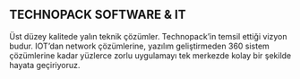 ## TECHNOPACK SOFTWARE & IT

<p>
				Üst düzey kalitede yalın teknik çözümler. Technopack’in temsil ettiği vizyon budur. IOT’dan 
network çözümlerine, yazılım geliştirmeden 360 sistem çözümlerine kadar yüzlerce zorlu 
uygulamayı tek merkezde kolay bir şekilde hayata geçiriyoruz. 						
</p>


<!--

**Here are some ideas to get you started:**

🙋‍♀️ A short introduction - what is your organization all about?
🌈 Contribution guidelines - how can the community get involved?
👩‍💻 Useful resources - where can the community find your docs? Is there anything else the community should know?
🍿 Fun facts - what does your team eat for breakfast?
🧙 Remember, you can do mighty things with the power of [Markdown](https://docs.github.com/github/writing-on-github/getting-started-with-writing-and-formatting-on-github/basic-writing-and-formatting-syntax)
-->
